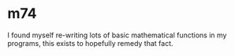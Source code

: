 # m74

I found myself re-writing lots of basic mathematical functions in my programs, this exists to hopefully remedy that fact.
